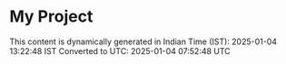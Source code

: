 # My Project

This content is dynamically generated in Indian Time (IST): 2025-01-04 13:22:48 IST
Converted to UTC: 2025-01-04 07:52:48 UTC
